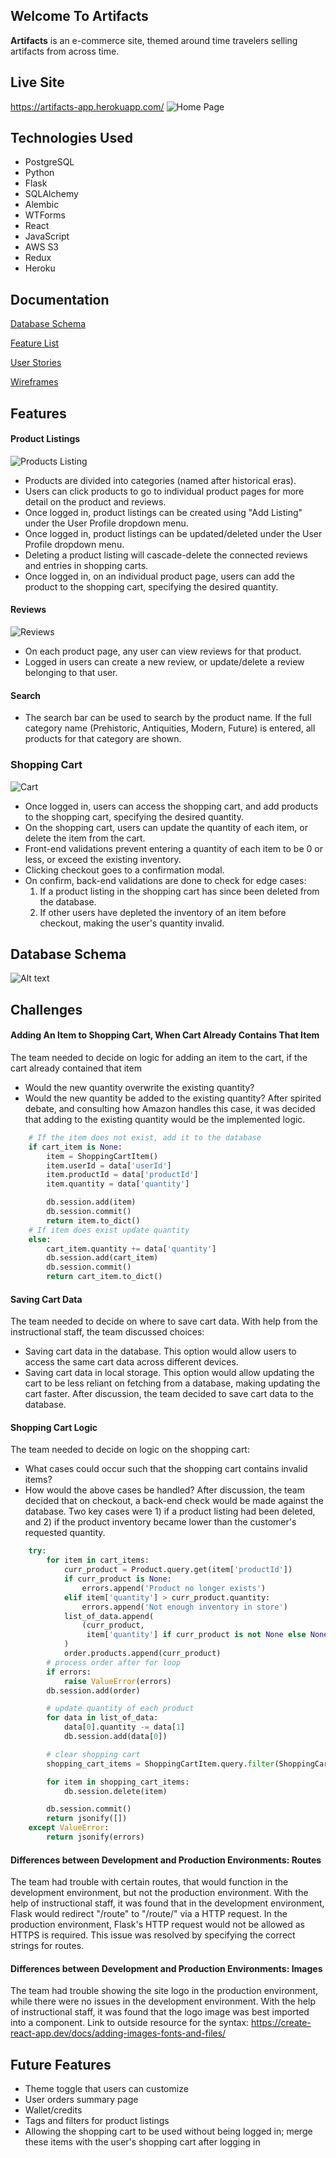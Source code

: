 ## Welcome To Artifacts
**Artifacts** is an e-commerce site, themed around time travelers selling artifacts from across time. 

## Live Site
https://artifacts-app.herokuapp.com/
![Home Page](https://i.imgur.com/uL7kYdV.png)
 
## Technologies Used
-   PostgreSQL
-   Python
-   Flask
-   SQLAlchemy
-   Alembic
-   WTForms
-   React
-   JavaScript
-   AWS S3
-   Redux
-   Heroku

## Documentation
[Database Schema](https://github.com/dchen284/artifacts/wiki/Database-Schema)

[Feature List](https://github.com/dchen284/artifacts/wiki/Feature-List)

[User Stories](https://github.com/dchen284/artifacts/wiki/User-Stories)

[Wireframes](https://github.com/dchen284/artifacts/wiki/Wireframes)

## Features

#### Product Listings
![Products Listing](https://i.imgur.com/nl6x8Ox.gif)
- Products are divided into categories (named after historical eras).  
- Users can click products to go to individual product pages for more detail on the product and reviews.  
- Once logged in, product listings can be created using "Add Listing" under the User Profile dropdown menu.
- Once logged in, product listings can be updated/deleted under the User Profile dropdown menu.
- Deleting a product listing will cascade-delete the connected reviews and entries in shopping carts.
- Once logged in, on an individual product page, users can add the product to the shopping cart, specifying the desired quantity.

#### Reviews
![Reviews](https://i.imgur.com/UOImitv.gif)
- On each product page, any user can view reviews for that product.
- Logged in users can create a new review, or update/delete a review belonging to that user.

#### Search
- The search bar can be used to search by the product name.  If the full category name (Prehistoric, Antiquities, Modern, Future) is entered, all products for that category are shown.

### Shopping Cart
![Cart](https://i.imgur.com/zCQt9XY.png)
- Once logged in, users can access the shopping cart, and add products to the shopping cart, specifying the desired quantity.
- On the shopping cart, users can update the quantity of each item, or delete the item from the cart.
- Front-end validations prevent entering a quantity of each item to be 0 or less, or exceed the existing inventory.
- Clicking checkout goes to a confirmation modal.
- On confirm, back-end validations are done to check for edge cases:
  1) If a product listing in the shopping cart has since been deleted from the database. 
  2) If other users have depleted the inventory of an item before checkout, making the user's quantity invalid.

## Database Schema

![Alt text](https://github.com/dchen284/artifacts/blob/main/references/db-diagram.png "Database Diagram")

## Challenges

#### Adding An Item to Shopping Cart, When Cart Already Contains That Item
The team needed to decide on logic for adding an item to the cart, if the cart already contained that item
* Would the new quantity overwrite the existing quantity?
* Would the new quantity be added to the existing quantity?
After spirited debate, and consulting how Amazon handles this case, it was decided that adding to the existing quantity would be the implemented logic.
```py
    # If the item does not exist, add it to the database
    if cart_item is None:
        item = ShoppingCartItem()
        item.userId = data['userId']
        item.productId = data['productId']
        item.quantity = data['quantity']

        db.session.add(item)
        db.session.commit()
        return item.to_dict()
    # If item does exist update quantity
    else:
        cart_item.quantity += data['quantity']
        db.session.add(cart_item)
        db.session.commit()
        return cart_item.to_dict()
```
#### Saving Cart Data
The team needed to decide on where to save cart data.  With help from the instructional staff, the team discussed choices:
* Saving cart data in the database.  This option would allow users to access the same cart data across different devices.
* Saving cart data in local storage.  This option would allow updating the cart to be less reliant on fetching from a database, making updating the cart faster.
After discussion, the team decided to save cart data to the database.

#### Shopping Cart Logic
The team needed to decide on logic on the shopping cart:
* What cases could occur such that the shopping cart contains invalid items?
* How would the above cases be handled?
After discussion, the team decided that on checkout, a back-end check would be made against the database.  Two key cases were 1) if a product listing had been deleted, and 2) if the product inventory became lower than the customer's requested quantity.
```py
    try:
        for item in cart_items:
            curr_product = Product.query.get(item['productId'])
            if curr_product is None:
                errors.append('Product no longer exists')
            elif item['quantity'] > curr_product.quantity:
                errors.append('Not enough inventory in store')
            list_of_data.append(
                (curr_product,
                 item['quantity'] if curr_product is not None else None)
            )
            order.products.append(curr_product)
        # process order after for loop
        if errors:
            raise ValueError(errors)
        db.session.add(order)

        # update quantity of each product
        for data in list_of_data:
            data[0].quantity -= data[1]
            db.session.add(data[0])

        # clear shopping cart
        shopping_cart_items = ShoppingCartItem.query.filter(ShoppingCartItem.userId == userId).all()

        for item in shopping_cart_items:
            db.session.delete(item)

        db.session.commit()
        return jsonify([])
    except ValueError:
        return jsonify(errors)
```

#### Differences between Development and Production Environments: Routes
The team had trouble with certain routes, that would function in the development environment, but not the production environment.  With the help of instructional staff, it was found that in the development environment, Flask would redirect "/route" to "/route/" via a HTTP request.  In the production environment, Flask's HTTP request would not be allowed as HTTPS is required.  This issue was resolved by specifying the correct strings for routes.

#### Differences between Development and Production Environments: Images
The team had trouble showing the site logo in the production environment, while there were no issues in the development environment.  With the help of instructional staff, it was found that the logo image was best imported into a component.  Link to outside resource for the syntax: https://create-react-app.dev/docs/adding-images-fonts-and-files/

## Future Features
- Theme toggle that users can customize
- User orders summary page
- Wallet/credits
- Tags and filters for product listings
- Allowing the shopping cart to be used without being logged in; merge these items with the user's shopping cart after logging in
